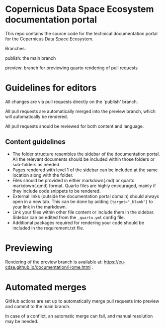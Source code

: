 # Copernicus Data Space Ecosystem documentation portal

This repo contains the source code for the technical documentation portal for the Copernicus Data Space Ecosystem.

Branches:

publish: the main branch 

preview: branch for previewing quarto rendering of pull requests

# Guidelines for editors

All changes are via pull requests directly on the 'publish' branch. 

All pull requests are automatically merged into the preview branch, which will automatically be rendered.

All pull requests should be reviewed for both content and language.


## Content guidelines

* The folder structure resembles the sidebar of the documentation portal. All the relevant documents should be included within those folders or sub-folders as needed.
* Pages rendered with level 1 of the sidebar can be included at the same location along with the folder.
* Files should be provided in either markdown(.md) or quarto markdown(.qmd) format. Quarto files are highly encouraged, mainly if they include code snippets to be rendered.
* External links (outside the documentation portal domain) should always open in a new tab. This can be done by adding `{target="_blank"}` to your link in the markdown.
* Link your files within other file content or include them in the sidebar. Sidebar can be edited from the `_quarto.yml` config file.
* Additional packages required for rendering your code should be included in the requirement.txt file.

# Previewing
Rendering of the preview branch is available at: https://eu-cdse.github.io/documentation/Home.html .

# Automated merges
GitHub actions are set up to automatically merge pull requests into preview and commit to the main branch.

In case of a conflict, an automatic merge can fail, and manual resolution may be needed.
